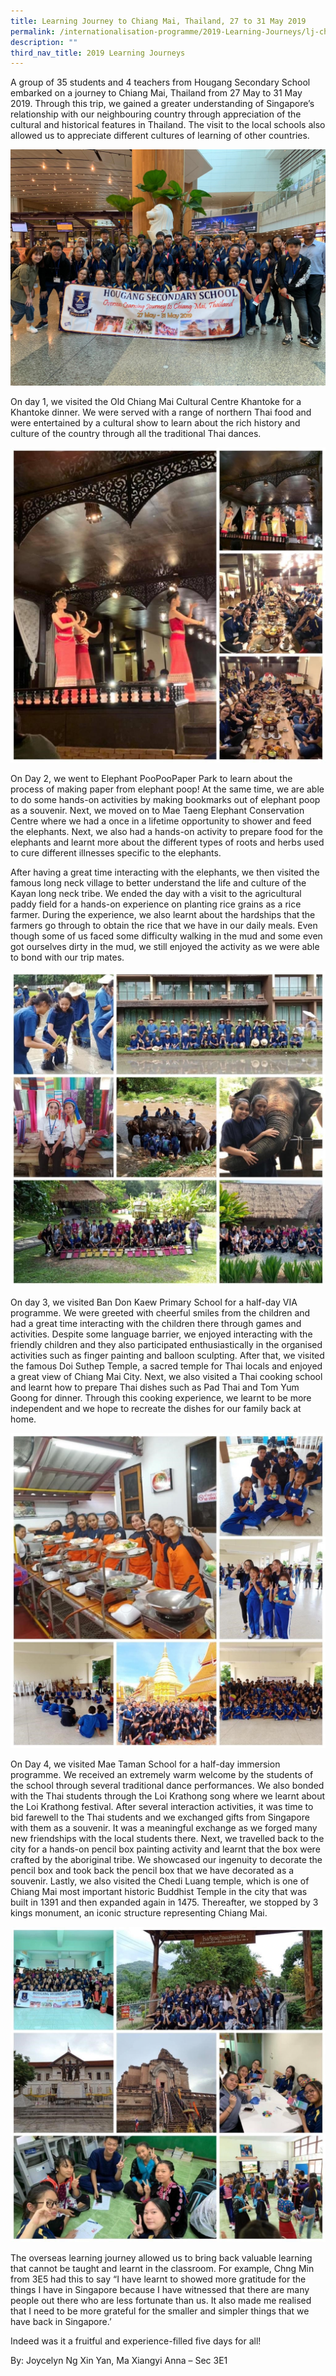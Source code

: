 ```yaml
---
title: Learning Journey to Chiang Mai, Thailand, 27 to 31 May 2019
permalink: /internationalisation-programme/2019-Learning-Journeys/lj-chiangmai-thailand/
description: ""
third_nav_title: 2019 Learning Journeys
---
```

A group of 35 students and 4 teachers from Hougang Secondary School embarked on a journey to Chiang Mai, Thailand from 27 May to 31 May 2019. Through this trip, we gained a greater understanding of Singapore’s relationship with our neighbouring country through appreciation of the cultural and historical features in Thailand. The visit to the local schools also allowed us to appreciate different cultures of learning of other countries.

![](/images/Chiang%20Mai%2001.jpeg)

On day 1, we visited the Old Chiang Mai Cultural Centre Khantoke for a Khantoke dinner. We were served with a range of northern Thai food and were entertained by a cultural show to learn about the rich history and culture of the country through all the traditional Thai dances.

![](/images/Chiang%20Mai%2002.jpeg)

On Day 2, we went to Elephant PooPooPaper Park to learn about the process of making paper from elephant poop! At the same time, we are able to do some hands-on activities by making bookmarks out of elephant poop as a souvenir. Next, we moved on to Mae Taeng Elephant Conservation Centre where we had a once in a lifetime opportunity to shower and feed the elephants. Next, we also had a hands-on activity to prepare food for the elephants and learnt more about the different types of roots and herbs used to cure different illnesses specific to the elephants. 

  

After having a great time interacting with the elephants, we then visited the famous long neck village to better understand the life and culture of the Kayan long neck tribe. We ended the day with a visit to the agricultural paddy field for a hands-on experience on planting rice grains as a rice farmer. During the experience, we also learnt about the hardships that the farmers go through to obtain the rice that we have in our daily meals. Even though some of us faced some difficulty walking in the mud and some even got ourselves dirty in the mud, we still enjoyed the activity as we were able to bond with our trip mates.

![](/images/Chiang%20Mai%2003.jpeg)

On day 3, we visited Ban Don Kaew Primary School for a half-day VIA programme. We were greeted with cheerful smiles from the children and had a great time interacting with the children there through games and activities. Despite some language barrier, we enjoyed interacting with the friendly children and they also participated enthusiastically in the organised activities such as finger painting and balloon sculpting. After that, we visited the famous Doi Suthep Temple, a sacred temple for Thai locals and enjoyed a great view of Chiang Mai City. Next, we also visited a Thai cooking school and learnt how to prepare Thai dishes such as Pad Thai and Tom Yum Goong for dinner. Through this cooking experience, we learnt to be more independent and we hope to recreate the dishes for our family back at home.

![](/images/Chiang%20Mai%2004.jpeg)

On Day 4, we visited Mae Taman School for a half-day immersion programme. We received an extremely warm welcome by the students of the school through several traditional dance performances. We also bonded with the Thai students through the Loi Krathong song where we learnt about the Loi Krathong festival. After several interaction activities, it was time to bid farewell to the Thai students and we exchanged gifts from Singapore with them as a souvenir. It was a meaningful exchange as we forged many new friendships with the local students there. Next, we travelled back to the city for a hands-on pencil box painting activity and learnt that the box were crafted by the aboriginal tribe. We showcased our ingenuity to decorate the pencil box and took back the pencil box that we have decorated as a souvenir. Lastly, we also visited the Chedi Luang temple, which is one of Chiang Mai most important historic Buddhist Temple in the city that was built in 1391 and then expanded again in 1475. Thereafter, we stopped by 3 kings monument, an iconic structure representing Chiang Mai.

![](/images/Chiang%20Mai%2005.jpeg)

The overseas learning journey allowed us to bring back valuable learning that cannot be taught and learnt in the classroom. For example, Chng Min from 3E5 had this to say “I have learnt to showed more gratitude for the things I have in Singapore because I have witnessed that there are many people out there who are less fortunate than us. It also made me realised that I need to be more grateful for the smaller and simpler things that we have back in Singapore.’

Indeed was it a fruitful and experience-filled five days for all!

By: Joycelyn Ng Xin Yan, Ma Xiangyi Anna – Sec 3E1